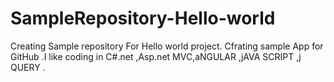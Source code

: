 # SampleRepository-Hello-world
Creating Sample repository For Hello world project.
Cfrating sample App for GitHub .I like coding in C#.net ,Asp.net MVC,aNGULAR ,jAVA SCRIPT ,j QUERY .
